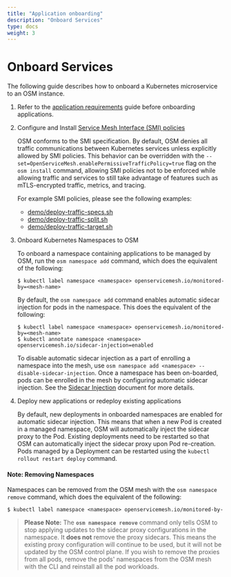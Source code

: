 ```yaml
---
title: "Application onboarding"
description: "Onboard Services"
type: docs
weight: 3
---
```


# Onboard Services
The following guide describes how to onboard a Kubernetes microservice to an OSM instance.

1. Refer to the [application requirements](/docs/concepts_features/app_prereqs) guide before onboarding applications.

1. Configure and Install [Service Mesh Interface (SMI) policies](https://github.com/servicemeshinterface/smi-spec)

    OSM conforms to the SMI specification. By default, OSM denies all traffic communications between Kubernetes services unless explicitly allowed by SMI policies. This behavior can be overridden with the `--set=OpenServiceMesh.enablePermissiveTrafficPolicy=true` flag on the `osm install` command, allowing SMI policies not to be enforced while allowing traffic and services to still take advantage of features such as mTLS-encrypted traffic, metrics, and tracing.

    For example SMI policies, please see the following examples:
    - [demo/deploy-traffic-specs.sh](https://github.com/openservicemesh/osm/blob/release-v0.9/demo/deploy-traffic-specs.sh)
    - [demo/deploy-traffic-split.sh](https://github.com/openservicemesh/osm/blob/release-v0.9/demo/deploy-traffic-split.sh)
    - [demo/deploy-traffic-target.sh](https://github.com/openservicemesh/osm/blob/release-v0.9/demo/deploy-traffic-target.sh)

1. Onboard Kubernetes Namespaces to OSM

    To onboard a namespace containing applications to be managed by OSM, run the `osm namespace add` command, which does the equivalent of the following:

    ```console
    $ kubectl label namespace <namespace> openservicemesh.io/monitored-by=<mesh-name>
    ```

    By default, the `osm namespace add` command enables automatic sidecar injection for pods in the namespace.
    This does the equivalent of the following:

    ```console
    $ kubectl label namespace <namespace> openservicemesh.io/monitored-by=<mesh-name>
    $ kubectl annotate namespace <namespace> openservicemesh.io/sidecar-injection=enabled
    ```

    To disable automatic sidecar injection as a part of enrolling a namespace into the mesh, use `osm namespace add <namespace> --disable-sidecar-injection`.
    Once a namespace has been on-boarded, pods can be enrolled in the mesh by configuring automatic sidecar injection. See the [Sidecar Injection](/docs/tasks/sidecar_injection) document for more details.

1.  Deploy new applications or redeploy existing applications

    By default, new deployments in onboarded namespaces are enabled for automatic sidecar injection. This means that when a new Pod is created in a managed namespace, OSM will automatically inject the sidecar proxy to the Pod.
    Existing deployments need to be restarted so that OSM can automatically inject the sidecar proxy upon Pod re-creation. Pods managed by a Deployment can be restarted using the `kubectl rollout restart deploy` command.

#### Note: Removing Namespaces
Namespaces can be removed from the OSM mesh with the `osm namespace remove` command, which does the equivalent of the following:

```console
$ kubectl label namespace <namespace> openservicemesh.io/monitored-by-
```

> **Please Note:**
> The **`osm namespace remove`** command only tells OSM to stop applying updates to the sidecar proxy configurations in the namespace. It **does not** remove the proxy sidecars. This means the existing proxy configuration will continue to be used, but it will not be updated by the OSM control plane. If you wish to remove the proxies from all pods, remove the pods' namespaces from the OSM mesh with the CLI and reinstall all the pod workloads.
